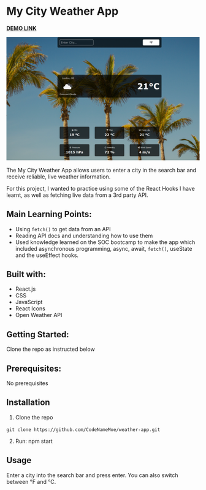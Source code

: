 # My City Weather App

**[DEMO LINK](https://mycityweatherapp.netlify.app/)**

![My Weather App](./src/assets/myWeatherApp.PNG)

The My City Weather App allows users to enter a city in the search bar and receive reliable, live weather information.

For this project, I wanted to practice using some of the React Hooks I have learnt, as well as fetching live data from a 3rd party API.

## Main Learning Points:

- Using `fetch()` to get data from an API
- Reading API docs and understanding how to use them
- Used knowledge learned on the SOC bootcamp to make the app which included asynchronous programming, async, await, `fetch()`, useState and the useEffect hooks.

## Built with:

- React.js
- CSS
- JavaScript
- React Icons
- Open Weather API

## Getting Started:

Clone the repo as instructed below

## Prerequisites:

No prerequisites

## Installation

1.  Clone the repo

`git clone https://github.com/CodeNameMoe/weather-app.git`

2. Run: npm start

## Usage

Enter a city into the search bar and press enter. You can also switch between °F and °C.
